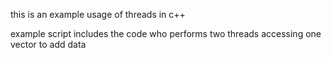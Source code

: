 this is an example usage of threads in c++

example script includes the code who performs two threads accessing one vector to add data

